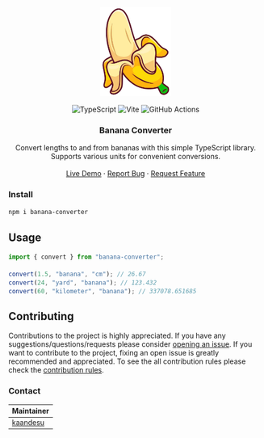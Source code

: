 <!-- PROJECT LOGO -->

<div align="center">
  <a href="https://github.com/kaandesu/banana-converter">
    <img src="public/logo.webp" alt="Banana Converter Logo" width="140">
  </a>

  <br>

  <!-- Add tech stack badges below -->

![TypeScript](https://img.shields.io/badge/typescript-%23007ACC.svg?style=for-the-badge&logo=typescript&logoColor=white) ![Vite](https://img.shields.io/badge/vite-%23646CFF.svg?style=for-the-badge&logo=vite&logoColor=white) ![GitHub Actions](https://img.shields.io/badge/github%20actions-%232671E5.svg?style=for-the-badge&logo=githubactions&logoColor=white)

  <!-- Title -->
  <h3 align="center">Banana Converter</h3>

  <!-- DESCRIPTION -->
  <p align="center">
    Convert lengths to and from bananas with this simple TypeScript library. Supports various units for convenient conversions.
    <br />        
    <br />
    <!-- CHANGE IT WITH YOUR GITHUB PAGES LINK -->
    <a href="https://kaandesu.github.io/banana-converter/">Live Demo</a>
    ·<!-- CHANGE IT WITH YOUR GITHUB ISSUES LINK -->
    <a href="https://github.com/kaandesu/banana-converter/issues">Report Bug</a>
    ·<!-- CHANGE IT WITH YOUR GITHUB ISSUES LINK -->
    <a href="https://github.com/kaandesu/banana-converter/issues">Request Feature</a>
  </p>
</div>

### Install

```bash
npm i banana-converter
```

<!-- PROJECT SETUP -->

## Usage

```typescript
import { convert } from "banana-converter";

convert(1.5, "banana", "cm"); // 26.67
convert(24, "yard", "banana"); // 123.432
convert(60, "kilometer", "banana"); // 337078.651685
```

## Contributing

Contributions to the project is highly appreciated. If you have any suggestions/questions/requests please consider [opening an issue](https://github.com/kaandesu/banana-converter/issues/new). If you want to contribute to the project, fixing an open issue is greatly recommended and appreciated. To see the all contribution rules please check the [contribution rules](CONTRIBUTING.md).

### Contact

| Maintainer                              |
| --------------------------------------- |
| [kaandesu](https://github.com/kaandesu) |
